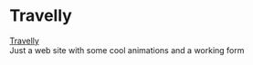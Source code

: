 # Travelly  
[Travelly](https://eager-wiles-ddb2b3.netlify.app/)  
Just a web site with some cool animations and a working form
